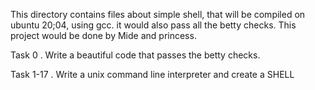 This directory contains files about simple shell, that will be compiled on ubuntu 20;04, using gcc.
it would also pass all the betty checks.
This project would be done by Mide and princess.

Task 0 . Write a beautiful code that passes the betty checks.

Task 1-17 . Write a unix command line interpreter and create a SHELL
